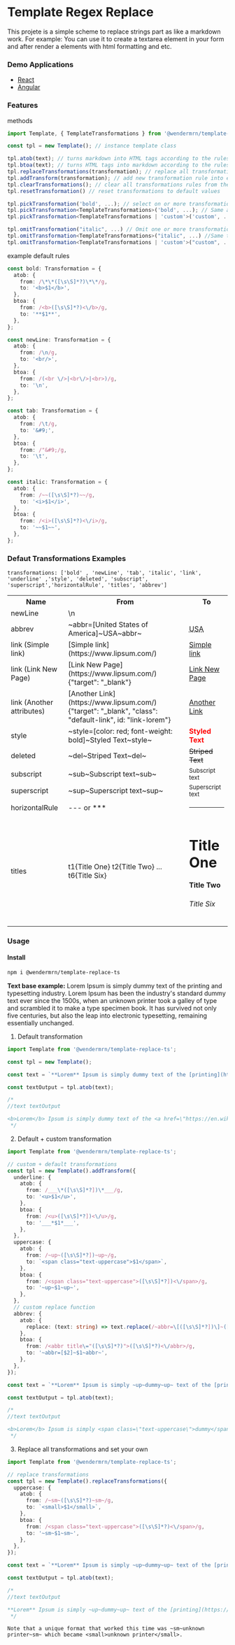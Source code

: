 # Template Regex Replace

This projete is a simple scheme to replace strings part as like a markdown work.
For example: You can use it to create a textarea element in your form and after render a elements with html formatting and etc.

### Demo Applications

- <a href="https://codesandbox.io/s/react-template-replace-ts-demo-b97u4t" target="_blank">React</a>
- <a href="https://codesandbox.io/s/angular-template-replace-ts-demo-xc27rf" target="_blank">Angular</a>

### Features

methods

```ts
import Template, { TemplateTransformations } from '@wendermrn/template-replace-ts';

const tpl = new Template(); // instance template class

tpl.atob(text); // turns markdown into HTML tags according to the rules
tpl.btoa(text); // turns HTML tags into markdown according to the rules
tpl.replaceTransformations(transformation); // replace all transformation
tpl.addTransform(transformation); // add new transformation rule into existing rules
tpl.clearTransformations(); // clear all transformations rules from the instance
tpl.resetTransformation() // reset transformations to default values

tpl.pickTransformation('bold', ...); // select on or more transformation to apply on atob or btoa]
tpl.pickTransformation<TemplateTransformations>('bold', ...); // Same as tpl.pickTransformation(...) but checks types picked (TS)
tpl.pickTransformation<TemplateTransformations | 'custom'>('custom', ...); // Same as tpl.pickTransformation<...>(...) but checks types picked and accept others custom types (TS)

tpl.omitTransformation("italic", ...) // Omit one or more transformations you don't want use on atob or btoa methods
tpl.omitTransformation<TemplateTransformations>("italic", ...) //Same tpl.omitTransformation(...) but checks types omitted (TS)
tpl.omitTransformation<TemplateTransformations | 'custom'>("custom", ...) // Same tpl.omitTransformation<...>(...) but checks types omitted and accept others custom types (TS)
```

example default rules

```ts
const bold: Transformation = {
  atob: {
    from: /\*\*([\s\S]*?)\*\*/g,
    to: '<b>$1</b>',
  },
  btoa: {
    from: /<b>([\s\S]*?)<\/b>/g,
    to: '**$1**',
  },
};

const newLine: Transformation = {
  atob: {
    from: /\n/g,
    to: '<br/>',
  },
  btoa: {
    from: /(<br \/>|<br\/>|<br>)/g,
    to: '\n',
  },
};

const tab: Transformation = {
  atob: {
    from: /\t/g,
    to: '&#9;',
  },
  btoa: {
    from: /"&#9;/g,
    to: '\t',
  },
};

const italic: Transformation = {
  atob: {
    from: /~~([\s\S]*?)~~/g,
    to: '<i>$1</i>',
  },
  btoa: {
    from: /<i>([\s\S]*?)<\/i>/g,
    to: '~~$1~~',
  },
};
```

### Defaut Transformations Examples

```
transformations: ['bold' , 'newLine', 'tab', 'italic', 'link', 'underline' ,'style', 'deleted', 'subscript', 'superscript','horizontalRule', 'titles', 'abbrev']
```

<html>
  <table>
  <tr>
    <th>Name</th>
    <th>From</th>
    <th>To</th>
  </tr>
  <tr>
    <td>newLine</td>
    <td>\n</td>
    <td><br/></td>
  </tr>
   <tr>
    <td>abbrev</td> 
    <td>~abbr=[United States of America]~USA~abbr~</td>
    <td><abbr title="United States of America">USA</abbr></td>
  </tr>
  <tr>
    <td>link (Simple link)</td> 
    <td>[Simple link](https://www.lipsum.com/)</td> 
    <td><a href="https://www.lipsum.com/">Simple link</a></td>
  </tr>
  <tr>
    <td>link (Link New Page)</td> 
    <td>[Link New Page](https://www.lipsum.com/){"target": "_blank"}</td> 
    <td><a href="https://www.lipsum.com/" target="_blank">Link New Page</a></td>
  </tr>
   <tr>
    <td>link (Another attributes)</td> 
    <td>[Another Link](https://www.lipsum.com/){"target": "_blank", "class": "default-link", id: "link-lorem"}</td> 
    <td>
      <a href="https://www.lipsum.com/" target="_blank" class="default-link" id="link-lorem">Another Link</a>
    </td>
  </tr>
  <tr>
    <td>style</td> 
    <td>~style=[color: red; font-weight: bold]~Styled Text~style~</td> 
     <td><span style="color: red; font-weight: bold">Styled Text</span></td>
  </tr>
  <tr>
    <td>deleted</td> 
    <td>~del~Striped Text~del~</td> 
    <td><del>Striped Text</del></td>
  </tr>
  <tr>
    <td>subscript</td> 
    <td>~sub~Subscript text~sub~</td> 
    <td><sub>Subscript text</sub></td>
  </tr>
  <tr>
    <td>superscript</td> 
    <td>~sup~Superscript text~sup~</td> 
    <td><sup>Superscript text</sup></td>
  </tr>
  <tr>
    <td>horizontalRule</td> 
    <td>--- or ***</td> 
    <td><hr/></td>
  </tr>
  <tr>
    <td>titles</td> 
    <td>t1{Title One} t2{Title Two} ... t6{Title Six}</td> 
    <td><h1>Title One</h1><h4>Title Two</h4><h6>Title Six</h6></td>
  </tr>
</table>
</html>

### Usage

#### Install

```bash
npm i @wendermrn/template-replace-ts
```

**Text base example:** Lorem Ipsum is simply dummy text of the printing and typesetting industry. Lorem Ipsum has been the industry's standard dummy text ever since the 1500s, when an unknown printer took a galley of type and scrambled it to make a type specimen book. It has survived not only five centuries, but also the leap into electronic typesetting, remaining essentially unchanged.

1. Default transformation

```ts
import Template from '@wendermrn/template-replace-ts';

const tpl = new Template();

const text = `**Lorem** Ipsum is simply dummy text of the [printing](https://en.wikipedia.org/wiki/Printing_press) and typesetting industry. Lorem Ipsum has been the industry's standard dummy text ever since the 1500s, when an unknown printer took a galley of type and scrambled it to make a type ~~specimen book~~.\n\t It has survived not only five centuries, but also the leap into electronic typesetting, remaining essentially unchanged.`;

const textOutput = tpl.atob(text);

/*
//text textOutput

<b>Lorem</b> Ipsum is simply dummy text of the <a href=\"https://en.wikipedia.org/wiki/Printing_press\">printing</a> and typesetting industry. Lorem Ipsum has been the industry's standard dummy text ever since the 1500s, when an unknown printer took a galley of type and scrambled it to make a type <i>specimen book</i>.<br/>&#9; It has survived not only five centuries, but also the leap into electronic typesetting, remaining essentially unchanged.
 */
```

2. Default + custom transformation

```ts
import Template from '@wendermrn/template-replace-ts';

// custom + default transformations
const tpl = new Template().addTransform({
  underline: {
    atob: {
      from: /___\*([\s\S]*?])\*___/g,
      to: '<u>$1</u>',
    },
    btoa: {
      from: /<u>([\s\S]*?])<\/u>/g,
      to: '___*$1*___',
    },
  },
  uppercase: {
    atob: {
      from: /~up~([\s\S]*?])~up~/g,
      to: `<span class="text-uppercase">$1</span>`,
    },
    btoa: {
      from: /<span class="text-uppercase">([\s\S]*?])<\/span>/g,
      to: '~up~$1~up~',
    },
  },
  // custom replace function
  abbrev: {
    atob: {
      replace: (text: string) => text.replace(/~abbr=\[([\s\S]*?])\]~([\s\S]*?)~abbr~/g, `<abbr title="$1">$2</abbr>`),
    },
    btoa: {
      from: /<abbr title\="([\s\S]*?)">([\s\S]*?)<\/abbr>/g,
      to: '~abbr=[$2]~$1~abbr~',
    },
  },
});

const text = `**Lorem** Ipsum is simply ~up~dummy~up~ text of the [printing](https://en.wikipedia.org/wiki/Printing_press) and typesetting ___*industry*___. Lorem Ipsum has been the industry's standard dummy text ever since the 1500s, when an unknown printer took a galley of type and scrambled it to make a type ~~specimen book~~.\n\t It has survived not only five centuries, but also the leap into electronic typesetting, remaining essentially unchanged.`;

const textOutput = tpl.atob(text);

/*
//text textOutput

<b>Lorem</b> Ipsum is simply <span class=\"text-uppercase\">dummy</span> text of the <a href=\"https://en.wikipedia.org/wiki/Printing_press\">printing</a> and typesetting <u>industry</u>. Lorem Ipsum has been the industry's standard dummy text ever since the 1500s, when an unknown printer took a galley of type and scrambled it to make a type <i>specimen book</i>.<br/>&#9; It has survived not only five centuries, but also the leap into electronic typesetting, remaining essentially unchanged.
 */
```

3. Replace all transformations and set your own

```ts
import Template from '@wendermrn/template-replace-ts';

// replace transformations
const tpl = new Template().replaceTransformations({
  uppercase: {
    atob: {
      from: /~sm~([\s\S]*?)~sm~/g,
      to: `<small>$1</small>`,
    },
    btoa: {
      from: /<span class="text-uppercase">([\s\S]*?)<\/span>/g,
      to: '~sm~$1~sm~',
    },
  },
});

const text = `**Lorem** Ipsum is simply ~up~dummy~up~ text of the [printing](https://en.wikipedia.org/wiki/Printing_press) and typesetting ___*industry*___. Lorem Ipsum has been the industry's standard dummy text ever since the 1500s, when an ~sm~unknown printer~sm~ took a galley of type and scrambled it to make a type ~~specimen book~~.\n\t It has survived not only five centuries, but also the leap into electronic typesetting, remaining essentially unchanged.`;

const textOutput = tpl.atob(text);

/*
//text textOutput

**Lorem** Ipsum is simply ~up~dummy~up~ text of the [printing](https://en.wikipedia.org/wiki/Printing_press) and typesetting ___*industry*___. Lorem Ipsum has been the industry's standard dummy text ever since the 1500s, when an <small>unknown printer</small> took a galley of type and scrambled it to make a type ~~specimen book~~.\n\t It has survived not only five centuries, but also the leap into electronic typesetting, remaining essentially unchanged.
 */
```

```
Note that a unique format that worked this time was ~sm~unknown printer~sm~ which became <small>unknown printer</small>.
```
